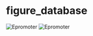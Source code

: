 # figure_database

![Epromoter](https://github.com/JoneSu1/figure_database/assets/103999272/0b4ddf38-760f-4d31-b6fc-068441f3604f)
![Epromoter](https://github.com/JoneSu1/figure_database/assets/103999272/5a20516e-7376-43ea-9f6c-2d04e83a05ca)
